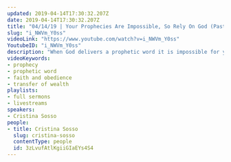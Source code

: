 ```yaml
---
updated: 2019-04-14T17:30:32.207Z
date: 2019-04-14T17:30:32.207Z
title: "04/14/19 | Your Prophecies Are Impossible, So Rely On God (Pastor Cris Sosso)"
slug: "i_NWVm_Y0ss"
videoLink: "https://www.youtube.com/watch?v=i_NWVm_Y0ss"
YoutubeID: "i_NWVm_Y0ss"
description: "When God delivers a prophetic word it is impossible for you to accomplish it by your own means. It can only be fulfilled through faith and obedience and by being Christ focused. This sermon was delivered by Pastor Cristina Sosso at Freedom Fellowship Church International on April 14th, 2019."
videoKeywords:
- prophecy
- prophetic word
- faith and obedience
- transfer of wealth
playlists:
- full sermons
- livestreams
speakers:
- Cristina Sosso
people:
- title: Cristina Sosso
  slug: cristina-sosso
  contentType: people
  id: 3zLvufAtlKgiiGIaEYs4S4
---
```

